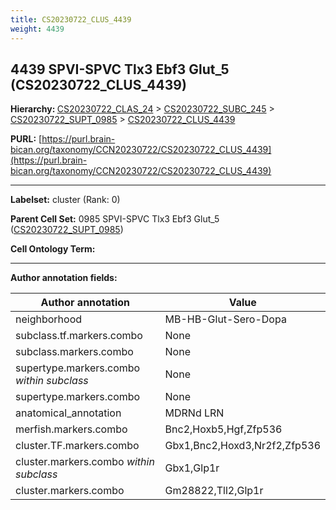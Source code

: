```yaml
---
title: CS20230722_CLUS_4439
weight: 4439
---
```

## 4439 SPVI-SPVC Tlx3 Ebf3 Glut_5 (CS20230722_CLUS_4439)
<b>Hierarchy: </b>
[CS20230722_CLAS_24](../CS20230722_CLAS_24) >
[CS20230722_SUBC_245](../CS20230722_SUBC_245) >
[CS20230722_SUPT_0985](../CS20230722_SUPT_0985) >
[CS20230722_CLUS_4439](../CS20230722_CLUS_4439)

**PURL:** [https://purl.brain-bican.org/taxonomy/CCN20230722/CS20230722_CLUS_4439](https://purl.brain-bican.org/taxonomy/CCN20230722/CS20230722_CLUS_4439)

---


**Labelset:** cluster (Rank: 0)

**Parent Cell Set:** 0985 SPVI-SPVC Tlx3 Ebf3 Glut_5 ([CS20230722_SUPT_0985](../CS20230722_SUPT_0985))



**Cell Ontology Term:** 

[MARKER GENES.]: #


---

[TRANSFERRED ANNOTATIONS.]: #


[AUTHOR ANNOTATION FIELDS.]: #


**Author annotation fields:**

| Author annotation | Value |
|-------------------|-------|
|neighborhood|MB-HB-Glut-Sero-Dopa|
|subclass.tf.markers.combo|None|
|subclass.markers.combo|None|
|supertype.markers.combo _within subclass_|None|
|supertype.markers.combo|None|
|anatomical_annotation|MDRNd LRN|
|merfish.markers.combo|Bnc2,Hoxb5,Hgf,Zfp536|
|cluster.TF.markers.combo|Gbx1,Bnc2,Hoxd3,Nr2f2,Zfp536|
|cluster.markers.combo _within subclass_|Gbx1,Glp1r|
|cluster.markers.combo|Gm28822,Tll2,Glp1r|
